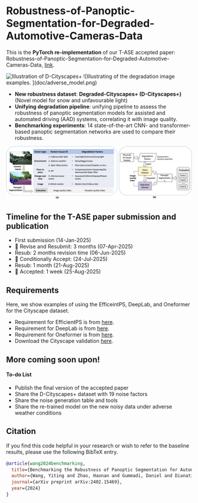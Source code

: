 # Robustness-of-Panoptic-Segmentation-for-Degraded-Automotive-Cameras-Data

This is the **PyTorch re-implementation** of our T-ASE accepted paper: 
Robustness-of-Panoptic-Segmentation-for-Degraded-Automotive-Cameras-Data, [link](). 

<img src="docs/D-Cityscapes+.png" alt="Illustration of D-Cityscapes+" width="700"/>
![Illustrating of the degradation image examples. ](doc/adverse_model.png)

- **New robustness dataset**: **Degraded-Cityscapes+ (D-Cityscapes+)** (Novel model for snow and unfavourable light)
- **Unifying degradation pipeline**: unifying pipeline to assess the robustness of panoptic segmentation models for assisted and automated driving (AAD) systems, correlating it with image quality.
- **Benchmarking experiments**: 14 state-of-the-art CNN- and transformer-based panoptic segmentation networks are used to compare their robustness.

![Illustrating of the unifying degradation data generation pipeline. ](docs/pipeline.png)

## Timeline for the T-ASE paper submission and publication
- First submission (14-Jan-2025) 
- 🚢 Revise and Resubmit: 3 months (07-Apr-2025)
- Resub: 2 months revision time (06-Jun-2025)
- 🥹 Conditionally Accept: (24-Jul-2025)
- Resub: 1 month (21-Aug-2025)
- 🎉 Accepted: 1 week (25-Aug-2025)

## Requirements
Here, we show examples of using the EfficeintPS, DeepLab, and Oneformer for the Cityscape dataset. 
- Requirement for EfficientPS is from [here](https://github.com/DeepSceneSeg/EfficientPS#system-requirements).
- Requirement for DeepLab is from [here](https://github.com/bowenc0221/panoptic-deeplab/blob/master/tools_d2/README.md).
- Requirement for Oneformer is from [here](https://github.com/SHI-Labs/OneFormer).
- Download the Cityscape validation [here](https://mega.nz/folder/tS8QSaxL#5yhdfe9ogpKk18dRwX7WCw](https://www.cityscapes-dataset.com/downloads/)https://www.cityscapes-dataset.com/downloads/).

## More coming soon upon!

#### To-do List
- Publish the final version of the accepted paper
- Share the D-Cityscapes+ dataset with 19 noise factors
- Share the noise generation table and tools
- Share the re-trained model on the new noisy data under adverse weather conditions


## Citation
If you find this code helpful in your research or wish to refer to the baseline results, please use the following BibTeX entry.

```BibTeX
@article{wang2024benchmarking,
  title={Benchmarking the Robustness of Panoptic Segmentation for Automated Driving},
  author={Wang, Yiting and Zhao, Haonan and Gummadi, Daniel and Dianati, Mehrdad and Debattista, Kurt and Donzella, Valentina},
  journal={arXiv preprint arXiv:2402.15469},
  year={2024}
}
